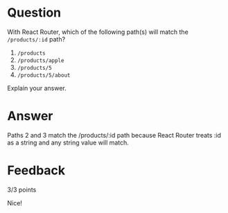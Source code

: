 # Question

With React Router, which of the following path(s) will match the `/products/:id` path?

1. `/products`
2. `/products/apple`
3. `/products/5`
4. `/products/5/about`

Explain your answer.

# Answer

Paths 2 and 3 match the /products/:id path because React Router treats :id as a string and any string value will match.

# Feedback

3/3 points

Nice!
